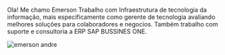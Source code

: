 Ola! Me chamo Emerson
Trabalho com Infraestrutura de tecnologia da informação, mais especificamente como gerente de tecnologia avaliando melhores soluções para colaboradores e negocios. Também trabalho com suporte e consultoria a ERP SAP BUSSINES ONE.

![emerson andre](https://github-readme-stats.vercel.app/api?username=emersonandre&show_icons=true&theme=onedark)
